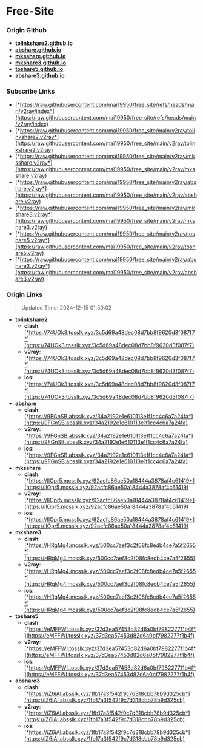 # Free-Site

### Origin Github

- [**tolinkshare2.github.io**](https://github.com/tolinkshare2/tolinkshare2.github.io)
- [**abshare.github.io**](https://github.com/abshare/abshare.github.io)
- [**mksshare.github.io**](https://github.com/mksshare/mksshare.github.io)
- [**mkshare3.github.io**](https://github.com/mkshare3/mkshare3.github.io)
- [**toshare5.github.io**](https://github.com/toshare5/toshare5.github.io)
- [**abshare3.github.io**](https://github.com/abshare3/abshare3.github.io)

### Subscribe Links

- [*https://raw.githubusercontent.com/mai19950/free_site/refs/heads/main/v2ray/index*](https://raw.githubusercontent.com/mai19950/free_site/refs/heads/main/v2ray/index)
- [*https://raw.githubusercontent.com/mai19950/free_site/main/v2ray/tolinkshare2.v2ray*](https://raw.githubusercontent.com/mai19950/free_site/main/v2ray/tolinkshare2.v2ray)
- [*https://raw.githubusercontent.com/mai19950/free_site/main/v2ray/mksshare.v2ray*](https://raw.githubusercontent.com/mai19950/free_site/main/v2ray/mksshare.v2ray)
- [*https://raw.githubusercontent.com/mai19950/free_site/main/v2ray/abshare.v2ray*](https://raw.githubusercontent.com/mai19950/free_site/main/v2ray/abshare.v2ray)
- [*https://raw.githubusercontent.com/mai19950/free_site/main/v2ray/mkshare3.v2ray*](https://raw.githubusercontent.com/mai19950/free_site/main/v2ray/mkshare3.v2ray)
- [*https://raw.githubusercontent.com/mai19950/free_site/main/v2ray/toshare5.v2ray*](https://raw.githubusercontent.com/mai19950/free_site/main/v2ray/toshare5.v2ray)
- [*https://raw.githubusercontent.com/mai19950/free_site/main/v2ray/abshare3.v2ray*](https://raw.githubusercontent.com/mai19950/free_site/main/v2ray/abshare3.v2ray)

### Origin Links

> Updated Time: 2024-12-15 01:50:02

- **tolinkshare2**
  - **clash**: [*https://74UOk3.tosslk.xyz/3c5d69a48dec08d7bb8f9620d3f087f7*](https://74UOk3.tosslk.xyz/3c5d69a48dec08d7bb8f9620d3f087f7)
  - **v2ray**: [*https://74UOk3.tosslk.xyz/3c5d69a48dec08d7bb8f9620d3f087f7*](https://74UOk3.tosslk.xyz/3c5d69a48dec08d7bb8f9620d3f087f7)
  - **ios**: [*https://74UOk3.tosslk.xyz/3c5d69a48dec08d7bb8f9620d3f087f7*](https://74UOk3.tosslk.xyz/3c5d69a48dec08d7bb8f9620d3f087f7)
- **abshare**
  - **clash**: [*https://9FGnSB.absslk.xyz/34a2192e1e610113e1f1cc4c6a7a24fa*](https://9FGnSB.absslk.xyz/34a2192e1e610113e1f1cc4c6a7a24fa)
  - **v2ray**: [*https://9FGnSB.absslk.xyz/34a2192e1e610113e1f1cc4c6a7a24fa*](https://9FGnSB.absslk.xyz/34a2192e1e610113e1f1cc4c6a7a24fa)
  - **ios**: [*https://9FGnSB.absslk.xyz/34a2192e1e610113e1f1cc4c6a7a24fa*](https://9FGnSB.absslk.xyz/34a2192e1e610113e1f1cc4c6a7a24fa)
- **mksshare**
  - **clash**: [*https://IlOpr5.mcsslk.xyz/92acfc86ae50a18444a3878af4c61419*](https://IlOpr5.mcsslk.xyz/92acfc86ae50a18444a3878af4c61419)
  - **v2ray**: [*https://IlOpr5.mcsslk.xyz/92acfc86ae50a18444a3878af4c61419*](https://IlOpr5.mcsslk.xyz/92acfc86ae50a18444a3878af4c61419)
  - **ios**: [*https://IlOpr5.mcsslk.xyz/92acfc86ae50a18444a3878af4c61419*](https://IlOpr5.mcsslk.xyz/92acfc86ae50a18444a3878af4c61419)
- **mkshare3**
  - **clash**: [*https://HRgMg4.mcsslk.xyz/500cc7aef3c2f08fc8edb4ce7a5f2655*](https://HRgMg4.mcsslk.xyz/500cc7aef3c2f08fc8edb4ce7a5f2655)
  - **v2ray**: [*https://HRgMg4.mcsslk.xyz/500cc7aef3c2f08fc8edb4ce7a5f2655*](https://HRgMg4.mcsslk.xyz/500cc7aef3c2f08fc8edb4ce7a5f2655)
  - **ios**: [*https://HRgMg4.mcsslk.xyz/500cc7aef3c2f08fc8edb4ce7a5f2655*](https://HRgMg4.mcsslk.xyz/500cc7aef3c2f08fc8edb4ce7a5f2655)
- **toshare5**
  - **clash**: [*https://eMFFWI.tosslk.xyz/37d3ea57453d82d6a0bf7982277f1b4f*](https://eMFFWI.tosslk.xyz/37d3ea57453d82d6a0bf7982277f1b4f)
  - **v2ray**: [*https://eMFFWI.tosslk.xyz/37d3ea57453d82d6a0bf7982277f1b4f*](https://eMFFWI.tosslk.xyz/37d3ea57453d82d6a0bf7982277f1b4f)
  - **ios**: [*https://eMFFWI.tosslk.xyz/37d3ea57453d82d6a0bf7982277f1b4f*](https://eMFFWI.tosslk.xyz/37d3ea57453d82d6a0bf7982277f1b4f)
- **abshare3**
  - **clash**: [*https://iZ6iAl.absslk.xyz/1fb17a3f542f9c7d318cbb78b9d325cb*](https://iZ6iAl.absslk.xyz/1fb17a3f542f9c7d318cbb78b9d325cb)
  - **v2ray**: [*https://iZ6iAl.absslk.xyz/1fb17a3f542f9c7d318cbb78b9d325cb*](https://iZ6iAl.absslk.xyz/1fb17a3f542f9c7d318cbb78b9d325cb)
  - **ios**: [*https://iZ6iAl.absslk.xyz/1fb17a3f542f9c7d318cbb78b9d325cb*](https://iZ6iAl.absslk.xyz/1fb17a3f542f9c7d318cbb78b9d325cb)
